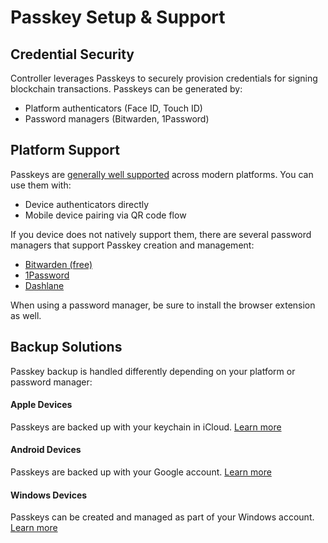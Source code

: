 # Passkey Setup & Support

## Credential Security

Controller leverages Passkeys to securely provision credentials for signing blockchain transactions. Passkeys can be generated by:

-   Platform authenticators (Face ID, Touch ID)
-   Password managers (Bitwarden, 1Password)

## Platform Support

Passkeys are [generally well supported](https://www.passkeys.io/compatible-devices) across modern platforms. You can use them with:

-   Device authenticators directly
-   Mobile device pairing via QR code flow

If you device does not natively support them, there are several password managers that support Passkey creation and management:

-   [Bitwarden (free)](https://bitwarden.com/help/storing-passkeys/)
-   [1Password](https://1password.com/)
-   [Dashlane](https://www.dashlane.com/)

When using a password manager, be sure to install the browser extension as well.

## Backup Solutions

Passkey backup is handled differently depending on your platform or password manager:

#### Apple Devices

Passkeys are backed up with your keychain in iCloud. [Learn more](https://support.apple.com/en-us/102195)

#### Android Devices

Passkeys are backed up with your Google account. [Learn more](https://support.google.com/chrome/answer/13168025)

#### Windows Devices

Passkeys can be created and managed as part of your Windows account. [Learn more](https://learn.microsoft.com/en-us/windows/security/identity-protection/passkeys) 
